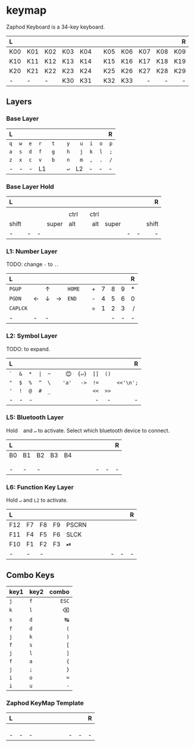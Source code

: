 # keymap

Zaphod Keyboard is a 34-key keyboard.

| L   |     |     |     |     |      |     |     |     |     | R   |
| :-- | :-- | :-- | :-- | :-- | :--: | --: | --: | --: | --: | --: |
| K00 | K01 | K02 | K03 | K04 |      | K05 | K06 | K07 | K08 | K09 |
| K10 | K11 | K12 | K13 | K14 |      | K15 | K16 | K17 | K18 | K19 |
| K20 | K21 | K22 | K23 | K24 |      | K25 | K26 | K27 | K28 | K29 |
| -   | -   | -   | K30 | K31 |      | K32 | K33 | -   | -   | -   |

## Layers

### Base Layer
| L   |     |     |     |     |      |       |     |     |     | R   |
| :-- | :-- | :-- | :-- | :-- | :--: | --:   | --: | --: | --: | --: |
| `q` | `w` | `e` | `r` | `t` |      | `y`   | `u` | `i` | `o` | `p` |
| `a` | `s` | `d` | `f` | `g` |      | `h`   | `j` | `k` | `l` | `;` |
| `z` | `x` | `c` | `v` | `b` |      | `n`   | `m` | `,` | `.` | `/` |
| -   | -   | -   | L1  | ` ` |      | `↵` | L2  | -   | -   | -   |


### Base Layer Hold
| L     |     |     |       |      |      |      |       |     |     | R     |
| :--   | :-- | :-- | :--   | :--  | :--: | --:  | --:   | --: | --: | --:   |
|       |     |     |       |      |      |      |       |     |     |       |
|       |     |     |       | ctrl |      | ctrl |       |     |     |       |
| shift |     |     | super | alt  |      | alt  | super |     |     | shift |
| -     | -   | -   |       |      |      |      |       | -   | -   | -     |

### L1: Number Layer 

TODO: change `-` to `.`.

| L      |     |     |     |        |      |     |     |     |     | R   |
| :--    | :-- | :-- | :-- | :--    | :--: | --: | --: | --: | --: | --: |
| `PGUP` |     | ↑   |     | `HOME` |      | +   | 7   | 8   | 9   | *   |
| `PGDN` | ←   | ↓   | →   | `END`  |      | -   | 4   | 5   | 6   | 0   |
|`CAPLCK`|     |     |     |        |      | =   | 1   | 2   | 3   | /   |
| -      | -   | -   |     |        |      |     |     | -   | -   | -   |

### L2: Symbol Layer

TODO: to expand.

| L       |     |     |     |     |      |     |      |     |     | R       |
| :--     | :-- | :-- | :-- | :-- | :--: | --: | --:  | --: | --: | --:     |
| `` ` `` | `&` | `*` | `\|` | `~` |     |  😊 | `{↵}`| `[]`| `()`|         |
| `"`     | `$` | `%` | `^`  | `\` |     |`'a'`| `->` |`!=` |     |`<<'\n';`|
| `'`     | `!` | `@` | `#`  | `_` |     |     |      |`<<` | `>>`|         |
| -       | -   | -   |     |     |      |     |      | -   | -   | -       |

### L5: Bluetooth Layer
Hold ` ` and `↵` to activate.
Select which bluetooth device to connect.

| L   |     |     |     |     |      |     |     |     |     | R   |
| :-- | :-- | :-- | :-- | :-- | :--: | --: | --: | --: | --: | --: |
| B0  | B1  | B2  | B3  | B4  |      |     |     |     |     |     |
|     |     |     |     |     |      |     |     |     |     |     |
|     |     |     |     |     |      |     |     |     |     |     |
| -   | -   | -   |     |     |      |     |     | -   | -   | -   |


### L6: Function Key Layer

Hold `↵` and `L2` to activate.

| L   |     |     |     |     |      |     |     |     |     | R   |
| :-- | :-- | :-- | :-- | :-- | :--: | --: | --: | --: | --: | --: |
| F12 | F7  | F8  | F9  | PSCRN    |      |     |     |     |     |     |
| F11 | F4  | F5  | F6  | SLCK    |      |     |     |     |     |     |
| F10 | F1  | F2  | F3  | ⏯   |      |     |     |     |     |     |
| -   | -   | -   |     |     |      |     |     | -   | -   | -   |

## Combo Keys

|key1 |key2 | combo |
|:-- |:-- | --: |
|`j` | `f` | `ESC` |
|`k` | `l` | ⌫ |
|`s` | `d` | ↹ |
|`f` | `d` | `(` |
|`j` | `k` | `)`|
|`f` | `s` | `[`|
|`j` | `l` | `]`|
|`f` | `a` |`{` |
|`j` | `;` |`}` |
|`i` | `o` | `=`|
|`i` | `u` | `-`|

### Zaphod KeyMap Template
| L   |     |     |     |     |      |     |     |     |     | R   |
| :-- | :-- | :-- | :-- | :-- | :--: | --: | --: | --: | --: | --: |
|     |     |     |     |     |      |     |     |     |     |     |
|     |     |     |     |     |      |     |     |     |     |     |
|     |     |     |     |     |      |     |     |     |     |     |
| -   | -   | -   |     |     |      |     |     | -   | -   | -   |
